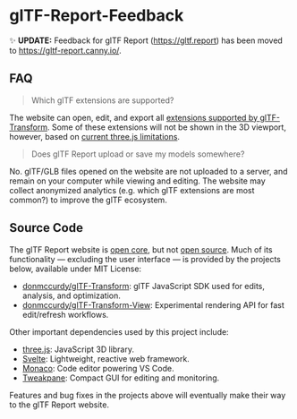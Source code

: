 # glTF-Report-Feedback

✨ **UPDATE:** Feedback for glTF Report (https://gltf.report) has been moved to https://gltf-report.canny.io/.

## FAQ

> Which glTF extensions are supported?

The website can open, edit, and export all [extensions supported by glTF-Transform](https://gltf-transform.donmccurdy.com/extensions.html). Some of these extensions will not be shown in the 3D viewport, however, based on [current three.js limitations](https://threejs.org/docs/#examples/en/loaders/GLTFLoader).

> Does glTF Report upload or save my models somewhere?

No. glTF/GLB files opened on the website are not uploaded to a server, and remain on your computer while viewing and editing. The website may collect anonymized analytics (e.g. which glTF extensions are most common?) to improve the glTF ecosystem.

## Source Code

The glTF Report website is [open core](https://en.wikipedia.org/wiki/Open-core_model), but not [open source](https://en.wikipedia.org/wiki/Open_source). Much of its functionality — excluding the user interface — is provided by the projects below, available under MIT License:

- [donmccurdy/glTF-Transform](https://github.com/donmccurdy/glTF-Transform): glTF JavaScript SDK used for edits, analysis, and optimization.
- [donmccurdy/glTF-Transform-View](https://github.com/donmccurdy/glTF-Transform-View/): Experimental rendering API for fast edit/refresh workflows.

Other important dependencies used by this project include:

- [three.js](https://github.com/mrdoob/three.js/): JavaScript 3D library.
- [Svelte](https://github.com/sveltejs/svelte): Lightweight, reactive web framework.
- [Monaco](https://github.com/Microsoft/monaco-editor): Code editor powering VS Code.
- [Tweakpane](https://github.com/cocopon/tweakpane): Compact GUI for editing and monitoring.

Features and bug fixes in the projects above will eventually make their way to the glTF Report website.
